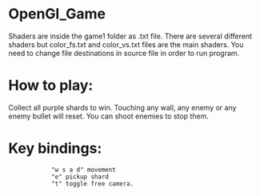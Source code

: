 # OpenGl_Game
Shaders are inside the game1 folder as .txt file.
There are several different shaders but color_fs.txt and color_vs.txt files are the main shaders.
You need to change file destinations in source file in order to run program.
# How to play:
Collect all purple shards to win. Touching any wall, any enemy or any enemy bullet will reset. You can shoot enemies to stop them.
# Key bindings: 
                "w s a d" movement 
                "e" pickup shard
                "t" toggle free camera.
         
